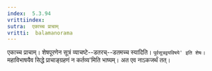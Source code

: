```yaml
---
index:  5.3.94
vrittiindex: 
sutra:  एकाच्च प्राचाम्
vritti:  balamanorama 
---
```


एकाच्च प्राचाम्। शेषपूरणेन सूत्रं व्याचष्टे--डतरच्--डतमच्च स्यादिति। `पूर्वसूत्रद्वयविषये' इति शेषः। `महाविभाषयैव सिद्धे प्राचाङ्ग्रहणं न कर्तव्य'मिति भाष्यम्। अत एव नाऽकजर्थं तत्। 

